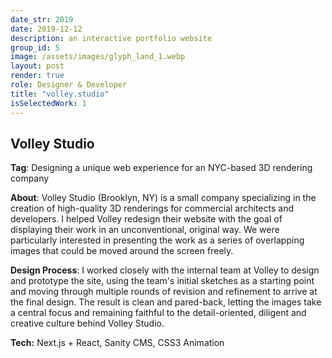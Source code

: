 ```yaml
---
date_str: 2019
date: 2019-12-12
description: an interactive portfolio website
group_id: 5
image: /assets/images/glyph_land_1.webp
layout: post
render: true
role: Designer & Developer
title: "volley.studio"
isSelectedWork: 1
---
```

## Volley Studio

**Tag**: Designing a unique web experience for an NYC-based 3D rendering company

**About**: Volley Studio (Brooklyn, NY) is a small company specializing in the creation of high-quality 3D renderings for commercial architects and developers. I helped Volley redesign their website with the goal of displaying their work in an unconventional, original way. We were particularly interested in presenting the work as a series of overlapping images that could be moved around the screen freely.

**Design Process**: I worked closely with the internal team at Volley to design and prototype the site, using the team's initial sketches as a starting point and moving through multiple rounds of revision and refinement to arrive at the final design. The result is clean and pared-back, letting the images take a central focus and remaining faithful to the detail-oriented, diligent and creative culture behind Volley Studio.

**Tech:** Next.js + React, Sanity CMS, CSS3 Animation
